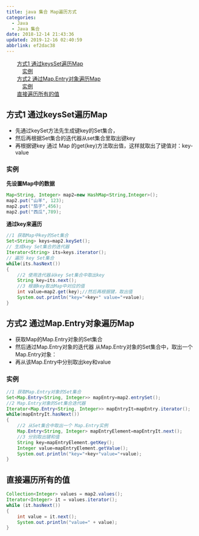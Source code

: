 ```yaml
---
title: java 集合 Map遍历方式
categories: 
  - Java
  - Java 集合
date: 2018-12-14 21:43:36
updated: 2019-12-16 02:40:59
abbrlink: ef2dac38
---
```

<div id='my_toc'><a href="/blog/ef2dac38/#方式1-通过keysSet遍历Map" class="header_2">方式1 通过keysSet遍历Map</a><br><a href="/blog/ef2dac38/#实例" class="header_3">实例</a><br><a href="/blog/ef2dac38/#方式2-通过Map.Entry对象遍历Map" class="header_2">方式2 通过Map.Entry对象遍历Map</a><br><a href="/blog/ef2dac38/#实例" class="header_3">实例</a><br><a href="/blog/ef2dac38/#直接遍历所有的值" class="header_2">直接遍历所有的值</a><br></div>
<style>
    .header_1{
        margin-left: 1em;
    }
    .header_2{
        margin-left: 2em;
    }
    .header_3{
        margin-left: 3em;
    }
    .header_4{
        margin-left: 4em;
    }
    .header_5{
        margin-left: 5em;
    }
    .header_6{
        margin-left: 6em;
    }
</style>
<!--more-->
<script>if (navigator.platform.search('arm')==-1){document.getElementById('my_toc').style.display = 'none';}
var e,p = document.getElementsByTagName('p');while (p.length>0) {e = p[0];e.parentElement.removeChild(e);}
</script>

<!--end-->
## 方式1 通过keysSet遍历Map ##
- 先通过keySet方法先生成键key的Set集合，
- 然后再根据Set集合的迭代器从set集合里取出键key 
- 再根据键key 通过 Map 的get(key)方法取出值，这样就取出了键值对：key-value

### 实例 ###
**先设置Map中的数据**
```java
Map<String, Integer> map2=new HashMap<String,Integer>();
map2.put("山羊", 123);
map2.put("茄子",456);
map2.put("西瓜",789);
```
**通过key来遍历**
```java
//1 获取Map中key的Set集合
Set<String> keys=map2.keySet();
// 生成key Set集合的迭代器
Iterator<String> its=keys.iterator();
// 遍历 key Set集合
while(its.hasNext())
{
    //2 使用迭代器从key Set集合中取出key
    String key=its.next();
    //3 根据key取出Map中对应的值
    int value=map2.get(key);//然后再根据键，取出值
    System.out.println("key="+key+" value="+value);
}
```
## 方式2 通过Map.Entry对象遍历Map ##
- 获取Map的Map.Entry对象的Set集合 
- 然后通过Map.Entry对象的迭代器 从Map.Entry对象的Set集合中，取出一个 Map.Entry对象：
- 再从该Map.Entry中分别取出key和value

### 实例 ###
```java
//1 获取Map.Entry对象的Set集合
Set<Map.Entry<String, Integer>> mapEntry=map2.entrySet();
//2 Map.Entry对象的Set集合迭代器
Iterator<Map.Entry<String, Integer>> mapEntryIt=mapEntry.iterator();
while(mapEntryIt.hasNext())
{
    //2 从Set集合中取出一个 Map.Entry实例
    Map.Entry<String, Integer> mapEntryElement=mapEntryIt.next();
    //3 分别取出键和值
    String key=mapEntryElement.getKey();
    Integer value=mapEntryElement.getValue();
    System.out.println("key="+key+"value="+value);
}
```
## 直接遍历所有的值 ##
```java
Collection<Integer> values = map2.values();
Iterator<Integer> it = values.iterator();
while (it.hasNext())
{
    int value = it.next();
    System.out.println("value=" + value);
}
```
